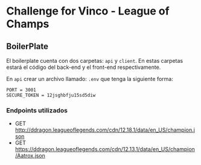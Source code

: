 # Challenge for Vinco - League of Champs

## BoilerPlate

El boilerplate cuenta con dos carpetas: `api` y `client`. En estas carpetas estará el código del back-end y el front-end respectivamente.

En `api` crear un archivo llamado: `.env` que tenga la siguiente forma:

```env
PORT = 3001
SECURE_TOKEN = 12jsghbfju15sd5diw
```

### Endpoints utilizados

- GET <http://ddragon.leagueoflegends.com/cdn/12.18.1/data/en_US/champion.json>
- GET <https://ddragon.leagueoflegends.com/cdn/12.13.1/data/en_US/champion/Aatrox.json>



